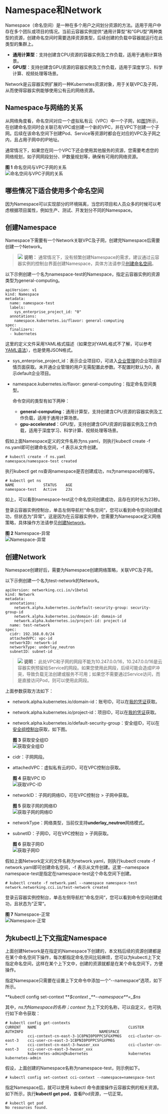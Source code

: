 # Namespace和Network<a name="devg_na"></a>

Namespace（命名空间）是一种在多个用户之间划分资源的方法。适用于用户中存在多个团队或项目的情况。当前云容器实例提供“通用计算型“和“GPU型“两种类型的资源，创建命名空间时需要选择资源类型，后续创建的负载中容器就运行在此类型的集群上。

-   **通用计算型**：支持创建含CPU资源的容器实例及工作负载，适用于通用计算场景。
-   **GPU型**：支持创建含GPU资源的容器实例及工作负载，适用于深度学习、科学计算、视频处理等场景。

Network是云容器实例扩展的一种Kubernetes资源对象，用于关联VPC及子网，从而使得容器实例能够使用公有云的网络资源。

## Namespace与网络的关系<a name="zh-cn_topic_0127684722_section17189123157"></a>

从网络角度看，命名空间对应一个虚拟私有云（VPC）中一个子网，如[图1](#zh-cn_topic_0127684722_fig714315366295)所示，在创建命名空间时会关联已有VPC或创建一个新的VPC，并在VPC下创建一个子网。后续在该命名空间下创建Pod、Service等资源时都会在对应的VPC及子网之内，且占用子网中的IP地址。

通常情况下，如果您在同一个VPC下还会使用其他服务的资源，您需要考虑您的网络规划，如子网网段划分、IP数量规划等，确保有可用的网络资源。

**图 1**  命名空间与VPC子网的关系<a name="zh-cn_topic_0127684722_fig714315366295"></a>  
![](figures/命名空间与VPC子网的关系.png "命名空间与VPC子网的关系")

## 哪些情况下适合使用多个命名空间<a name="zh-cn_topic_0127684722_section5571151617513"></a>

因为Namespace可以实现部分的环境隔离，当您的项目和人员众多的时候可以考虑根据项目属性，例如生产、测试、开发划分不同的Namespace。

## 创建Namespace<a name="zh-cn_topic_0127684722_section6548246286"></a>

Namespace下需要有一个Network关联VPC及子网，创建完Namespace后需要创建一个Network。

>![](public_sys-resources/icon-note.gif) **说明：** 
>通常情况下，没有频繁创建Namespace的需求，建议通过云容器实例的控制台界面创建Namespace，具体方法请参见[创建命名空间](https://support.huaweicloud.com/usermanual-cci/cci_01_0001.html)。

以下示例创建一个名为namespace-test的Namespace，指定云容器实例的资源类型为general-computing。

```
apiVersion: v1
kind: Namespace
metadata:
  name: namespace-test
  labels:
    sys_enterprise_project_id: "0" 
  annotations:
    namespace.kubernetes.io/flavor: general-computing
spec:
  finalizers:
  - kubernetes
```

这里的定义文件采用YAML格式描述（如果您对YAML格式不了解，可以参考[YAML语法](https://support.huaweicloud.com/devg-cci/cci_05_1001.html)），也是使用JSON格式。

-   sys\_enterprise\_project\_id：表示企业项目ID，可进入[企业管理](https://console.huaweicloud.com/eps/#/eps/manager/projects)的企业项目详情页面获取。未开通企业管理的用户无需配置此参数。不配置时默认为0，表示default企业项目。
-   namespace.kubernetes.io/flavor: general-computing：指定命名空间类型。

    命令空间的类型有如下两种：

    -   **general-computing**：通用计算型，支持创建含CPU资源的容器实例及工作负载，适用于通用计算场景。
    -   **gpu-accelerated**：GPU型，支持创建含GPU资源的容器实例及工作负载，适用于深度学习、科学计算、视频处理等场景。


假如上面Namespace定义的文件名称为ns.yaml，则执行kubectl create -f ns.yaml即可创建命名空间，-f 表示从文件创建。

```
# kubectl create -f ns.yaml 
namespace/namespace-test created
```

执行kubectl get ns查询namespace是否创建成功，ns为namespace的缩写。

```
# kubectl get ns
NAME             STATUS    AGE
namespace-test   Active    23s
```

如上，可以看到namespace-test这个命名空间创建成功，且存在的时长为23秒。

登录云容器实例控制台，单击左侧导航栏“命名空间“，您可以看到命令空间创建成功，但状态为“异常“。这是因为在云容器实例中，您需要为Namespace定义网络策略，具体操作方法请参见[创建Network](#zh-cn_topic_0127684722_section1794612365010)。

**图 2**  Namespace-异常<a name="zh-cn_topic_0127684722_fig366481419810"></a>  
![](figures/Namespace-异常.png "Namespace-异常")

## 创建Network<a name="zh-cn_topic_0127684722_section1794612365010"></a>

Namespace创建好后，需要为Namespace创建网络策略，关联VPC及子网。

以下示例创建一个名为test-network的Network。

```
apiVersion: networking.cci.io/v1beta1
kind: Network
metadata:
  annotations:
    network.alpha.kubernetes.io/default-security-group: security-group-id
    network.alpha.kubernetes.io/domain-id: domain-id
    network.alpha.kubernetes.io/project-id: project-id
  name: test-network
spec:
  cidr: 192.168.0.0/24
  attachedVPC: vpc-id
  networkID: network-id
  networkType: underlay_neutron
  subnetID: subnet-id
```

>![](public_sys-resources/icon-note.gif) **说明：** 
>此处VPC和子网的网段不能为10.247.0.0/16，10.247.0.0/16是云容器实例预留给Service的网段。如果您使用此网段，后续可能会造成IP冲突，导致负载无法创建或服务不可用；如果您不需要通过Service访问，而是直接访问Pod，则可以使用此网段。

上面参数获取方法如下：

-   network.alpha.kubernetes.io/domain-id：账号ID，可以在[我的凭证](https://console.huaweicloud.com/iam/?locale=zh-cn#/mine/apiCredential )获取。
-   network.alpha.kubernetes.io/project-id：项目ID，可以在[我的凭证](https://console.huaweicloud.com/iam/?locale=zh-cn#/mine/apiCredential)获取。
-   network.alpha.kubernetes.io/default-security-group：安全组ID，可以在[安全组控制台](https://console.huaweicloud.com/vpc/#/vpc/vpcmanager/securitygroups)获取，如下图。

    **图 3**  获取安全组ID<a name="zh-cn_topic_0127684722_fig676063417262"></a>  
    ![](figures/获取安全组ID.png "获取安全组ID")

-   cidr：子网网段。
-   attachedVPC：虚拟私有云的ID，可在VPC控制台获取。

    **图 4**  获取VPC ID<a name="zh-cn_topic_0127684722_fig69573455348"></a>  
    ![](figures/获取VPC-ID.png "获取VPC-ID")

-   networkID：子网的网络ID，可在VPC控制台 \> 子网中获取。

    **图 5**  获取子网的网络ID<a name="zh-cn_topic_0127684722_fig1273117811396"></a>  
    ![](figures/获取子网的网络ID.png "获取子网的网络ID")

-   networkType：网络类型，当前仅支持**underlay\_neutron**网络模式。
-   subnetID：子网ID，可在VPC控制台 \> 子网获取。

    **图 6**  获取子网ID<a name="zh-cn_topic_0127684722_fig36417103119"></a>  
    ![](figures/获取子网ID.png "获取子网ID")


假如上面Network定义的文件名称为network.yaml，则执行kubectl create -f network.yaml即可创建命名空间，-f 表示从文件创建。这里--namespace namespace-test是指定在namespace-test这个命名空间下创建。

```
# kubectl create -f network.yaml --namespace namespace-test
network.networking.cci.io/test-network created
```

登录云容器实例控制台，单击左侧导航栏“命名空间“，您可以看到命令空间创建成功，且状态为“正常“。

**图 7**  Namespace-正常<a name="zh-cn_topic_0127684722_fig187513312598"></a>  
![](figures/Namespace-正常.png "Namespace-正常")

## 为kubectl上下文指定Namespace<a name="zh-cn_topic_0127684722_section16376341994"></a>

上面创建Network是在指定的Namespace下创建的，本文档后续的资源创建都是在某个命名空间下操作，每次都指定命名空间比较麻烦，您可以为kubectl上下文指定命名空间，这样在某个上下文中，创建的资源就都是在某个命名空间下，方便操作。

指定Namespace只需要在设置上下文命令中添加一个“--namespace“选项，如下所示。

**kubectl config set-context **_$context _**--namespace**=_$ns_

其中，_$ns为Namespace的名称；$context_  为上下文的名称，可以自定义，也可执行如下命令获取：

```
# kubectl config get-contexts
CURRENT   NAME                                         CLUSTER                  AUTHINFO                                  NAMESPACE
          cci-context-cn-east-3-1C8PNI0POPPCSFGXPM6S   cci-cluster-cn-east-3    cci-user-cn-east-3-1C8PNI0POPPCSFGXPM6S   
*         cci-context-cn-east-3-hwuser_xxx             cci-cluster-cn-east-3    cci-user-cn-east-3-hwuser_xxx       
          kubernetes-admin@kubernetes                  kubernetes               kubernetes-admin 
```

假设，上面创建的Namespace名称为namespace-test，则示例如下。

```
# kubectl config set-context cci-context --namespace=namespace-test
```

指定Namespace后，就可以使用 kubectl 命令直接操作云容器实例的相关资源。如下所示，执行**kubectl get pod**，查看Pod资源，一切正常。

```
# kubectl get pod
No resources found.
```

